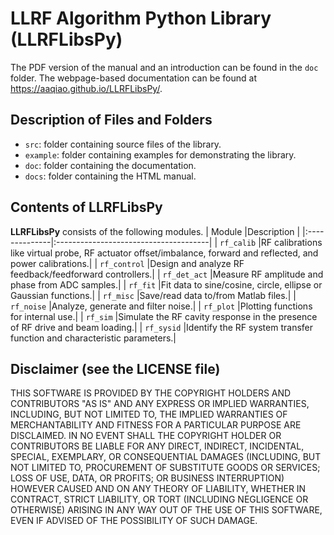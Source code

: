 # LLRF Algorithm Python Library (**LLRFLibsPy**)
The PDF version of the manual and an introduction can be found in the `doc` folder. The webpage-based documentation can be found at https://aaqiao.github.io/LLRFLibsPy/.

## Description of Files and Folders
- `src`:     folder containing source files of the library.
- `example`: folder containing examples for demonstrating the library.
- `doc`:     folder containing the documentation.
- `docs`:    folder containing the HTML manual.

## Contents of LLRFLibsPy
**LLRFLibsPy** consists of the following modules.
| Module        |Description                            |
|:--------------|:--------------------------------------|
| `rf_calib`    |RF calibrations like virtual probe, RF actuator offset/imbalance, forward and reflected, and power calibrations.|
| `rf_control`  |Design and analyze RF feedback/feedforward controllers.|
| `rf_det_act`  |Measure RF amplitude and phase from ADC samples.|
| `rf_fit`      |Fit data to sine/cosine, circle, ellipse or Gaussian functions.|
| `rf_misc`     |Save/read data to/from Matlab files.|
| `rf_noise`    |Analyze, generate and filter noise.|
| `rf_plot`     |Plotting functions for internal use.|
| `rf_sim`      |Simulate the RF cavity response in the presence of RF drive and beam loading.|
| `rf_sysid`    |Identify the RF system transfer function and characteristic parameters.|

## Disclaimer (see the **LICENSE** file)
THIS SOFTWARE IS PROVIDED BY THE COPYRIGHT HOLDERS AND CONTRIBUTORS "AS IS"
AND ANY EXPRESS OR IMPLIED WARRANTIES, INCLUDING, BUT NOT LIMITED TO, THE
IMPLIED WARRANTIES OF MERCHANTABILITY AND FITNESS FOR A PARTICULAR PURPOSE ARE
DISCLAIMED. IN NO EVENT SHALL THE COPYRIGHT HOLDER OR CONTRIBUTORS BE LIABLE
FOR ANY DIRECT, INDIRECT, INCIDENTAL, SPECIAL, EXEMPLARY, OR CONSEQUENTIAL
DAMAGES (INCLUDING, BUT NOT LIMITED TO, PROCUREMENT OF SUBSTITUTE GOODS OR
SERVICES; LOSS OF USE, DATA, OR PROFITS; OR BUSINESS INTERRUPTION) HOWEVER
CAUSED AND ON ANY THEORY OF LIABILITY, WHETHER IN CONTRACT, STRICT LIABILITY,
OR TORT (INCLUDING NEGLIGENCE OR OTHERWISE) ARISING IN ANY WAY OUT OF THE USE
OF THIS SOFTWARE, EVEN IF ADVISED OF THE POSSIBILITY OF SUCH DAMAGE.

